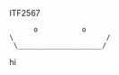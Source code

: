 ITF2567


          o           o
    \                       /
     \_____________________/
    

hi
